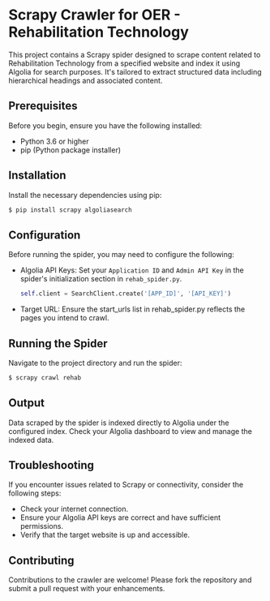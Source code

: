 # Scrapy Crawler for OER - Rehabilitation Technology

This project contains a Scrapy spider designed to scrape content related to Rehabilitation Technology from a specified website and index it using Algolia for search purposes. It's tailored to extract structured data including hierarchical headings and associated content.

## Prerequisites

Before you begin, ensure you have the following installed:
- Python 3.6 or higher
- pip (Python package installer)

## Installation

Install the necessary dependencies using pip:

```sh
$ pip install scrapy algoliasearch
```

## Configuration

Before running the spider, you may need to configure the following:

- Algolia API Keys: Set your `Application ID` and `Admin API Key` in the spider's initialization section in `rehab_spider.py`.
  ```python
  self.client = SearchClient.create('[APP_ID]', '[API_KEY]')
  ```
- Target URL: Ensure the start_urls list in rehab_spider.py reflects the pages you intend to crawl.

## Running the Spider

Navigate to the project directory and run the spider:

```sh
$ scrapy crawl rehab
```

## Output

Data scraped by the spider is indexed directly to Algolia under the configured index. Check your Algolia dashboard to view and manage the indexed data.

## Troubleshooting

If you encounter issues related to Scrapy or connectivity, consider the following steps:

- Check your internet connection.
- Ensure your Algolia API keys are correct and have sufficient permissions.
- Verify that the target website is up and accessible.

## Contributing

Contributions to the crawler are welcome! Please fork the repository and submit a pull request with your enhancements.

